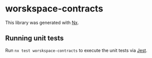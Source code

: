# worskspace-contracts

This library was generated with [Nx](https://nx.dev).

## Running unit tests

Run `nx test worskspace-contracts` to execute the unit tests via [Jest](https://jestjs.io).
